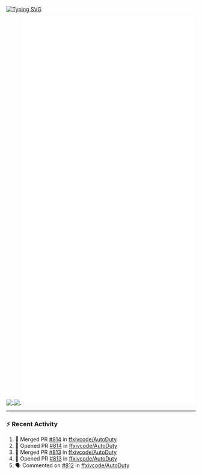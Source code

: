 [![Typing SVG](https://readme-typing-svg.demolab.com?font=Fira+Code&duration=1000&pause=1000&multiline=true&repeat=false&width=435&lines=Simon+Latusek+%7C+Gameplay+Engineer)](https://git.io/typing-svg)

<a href="https://github.com/anuraghazra/github-readme-stats">
  <img height=200 align="center" src="https://github-readme-stats.vercel.app/api?username=erdelf&theme=radical" />
</a>
<a href="https://github.com/anuraghazra/convoychat">
  <img height=200 align="center" src="https://streak-stats.demolab.com?user=erdelf&theme=radical&mode=weekly" />
</a>

<picture>
  <img src="/github-metrics.svg" alt="Metrics">
</picture>

---

### :zap: Recent Activity
<!--START_SECTION:activity-->
1. 🎉 Merged PR [#814](https://github.com/ffxivcode/AutoDuty/pull/814) in [ffxivcode/AutoDuty](https://github.com/ffxivcode/AutoDuty)
2. 💪 Opened PR [#814](https://github.com/ffxivcode/AutoDuty/pull/814) in [ffxivcode/AutoDuty](https://github.com/ffxivcode/AutoDuty)
3. 🎉 Merged PR [#813](https://github.com/ffxivcode/AutoDuty/pull/813) in [ffxivcode/AutoDuty](https://github.com/ffxivcode/AutoDuty)
4. 💪 Opened PR [#813](https://github.com/ffxivcode/AutoDuty/pull/813) in [ffxivcode/AutoDuty](https://github.com/ffxivcode/AutoDuty)
5. 🗣 Commented on [#812](https://github.com/ffxivcode/AutoDuty/issues/812#issuecomment-2688991799) in [ffxivcode/AutoDuty](https://github.com/ffxivcode/AutoDuty)
<!--END_SECTION:activity-->

<!--
**erdelf/erdelf** is a ✨ _special_ ✨ repository because its `README.md` (this file) appears on your GitHub profile.

Here are some ideas to get you started:

- 🔭 I’m currently working on ...
- 🌱 I’m currently learning ...
- 👯 I’m looking to collaborate on ...
- 🤔 I’m looking for help with ...
- 💬 Ask me about ...
- 📫 How to reach me: ...
- 😄 Pronouns: ...
- ⚡ Fun fact: ...
-->
